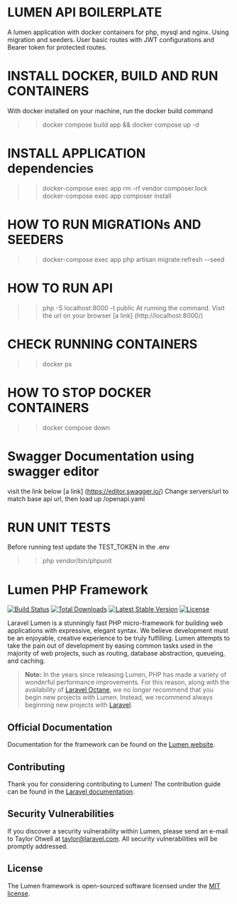 # LUMEN API BOILERPLATE
A lumen application with docker containers for php, mysql and nginx. Using migration and seeders. User basic routes with JWT configurations and Bearer token for protected routes.

# INSTALL DOCKER, BUILD AND RUN CONTAINERS
 With docker installed on your machine, run the docker build command
>> docker compose build app && docker compose up -d 
 
# INSTALL APPLICATION dependencies
>> docker-compose exec app rm -rf vendor composer.lock
>> docker-compose exec app composer install 

# HOW TO RUN MIGRATIONs AND SEEDERS
>> docker-compose exec app php artisan migrate:refresh --seed

# HOW TO RUN API
>> php -S localhost:8000 -t public
At running the command. Visit the url on your browser
[a link] (http://localhost:8000/)

# CHECK RUNNING CONTAINERS
>> docker ps

# HOW TO STOP DOCKER CONTAINERS
>> docker compose down

# Swagger Documentation using swagger editor
visit the link below
[a link] (https://editor.swagger.io/)
Change servers/url to match base api url, then load up /openapi.yaml


# RUN UNIT TESTS
Before running test update the TEST_TOKEN in the .env
>> php vendor/bin/phpunit


# Lumen PHP Framework

[![Build Status](https://travis-ci.org/laravel/lumen-framework.svg)](https://travis-ci.org/laravel/lumen-framework)
[![Total Downloads](https://img.shields.io/packagist/dt/laravel/lumen-framework)](https://packagist.org/packages/laravel/lumen-framework)
[![Latest Stable Version](https://img.shields.io/packagist/v/laravel/lumen-framework)](https://packagist.org/packages/laravel/lumen-framework)
[![License](https://img.shields.io/packagist/l/laravel/lumen)](https://packagist.org/packages/laravel/lumen-framework)

Laravel Lumen is a stunningly fast PHP micro-framework for building web applications with expressive, elegant syntax. We believe development must be an enjoyable, creative experience to be truly fulfilling. Lumen attempts to take the pain out of development by easing common tasks used in the majority of web projects, such as routing, database abstraction, queueing, and caching.

> **Note:** In the years since releasing Lumen, PHP has made a variety of wonderful performance improvements. For this reason, along with the availability of [Laravel Octane](https://laravel.com/docs/octane), we no longer recommend that you begin new projects with Lumen. Instead, we recommend always beginning new projects with [Laravel](https://laravel.com).

## Official Documentation

Documentation for the framework can be found on the [Lumen website](https://lumen.laravel.com/docs).

## Contributing

Thank you for considering contributing to Lumen! The contribution guide can be found in the [Laravel documentation](https://laravel.com/docs/contributions).

## Security Vulnerabilities

If you discover a security vulnerability within Lumen, please send an e-mail to Taylor Otwell at taylor@laravel.com. All security vulnerabilities will be promptly addressed.

## License

The Lumen framework is open-sourced software licensed under the [MIT license](https://opensource.org/licenses/MIT).
